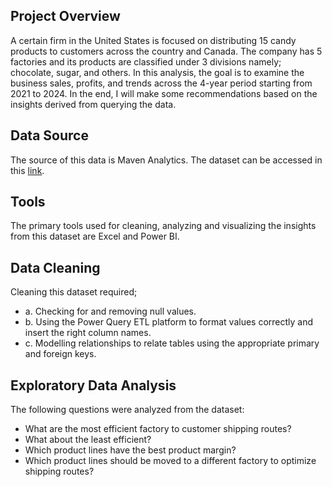 ## Project Overview
A certain firm in the United States is focused on distributing 15 candy products to customers across the country and Canada. The company has 5 factories and its products are classified under 3 divisions namely; chocolate, sugar, and others. In this analysis, the goal is to examine the business sales, profits, and trends across the 4-year period starting from 2021 to 2024. In the end, I will make some recommendations based on the insights derived from querying the data.

## Data Source
The source of this data is Maven Analytics. The dataset can be accessed in this [link](https://mavenanalytics.io/data-playground?order=date_added%2Cdesc&search=us%20candy).

## Tools
The primary tools used for cleaning, analyzing and visualizing the insights from this dataset are Excel and Power BI.

## Data Cleaning
Cleaning this dataset required;
 + a. Checking for and removing null values.
 + b. Using the Power Query ETL platform to format values correctly and insert the right column names.
 + c. Modelling relationships to relate tables using the appropriate primary and foreign keys.

## Exploratory Data Analysis
The following questions were analyzed from the dataset:
+ What are the most efficient factory to customer shipping routes?
+ What about the least efficient?
+ Which product lines have the best product margin?
+ Which product lines should be moved to a different factory to optimize shipping routes?
